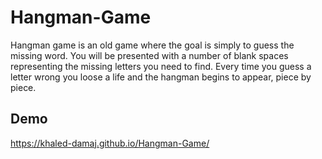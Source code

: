 # Hangman-Game
Hangman game is an old game where the goal is simply to guess the missing word. You will be presented with a number of blank spaces representing the missing letters you need to find. Every time you guess a letter wrong you loose a life and the hangman begins to appear, piece by piece.
## Demo
https://khaled-damaj.github.io/Hangman-Game/
